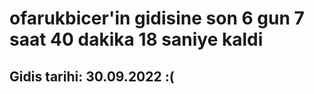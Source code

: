 # ofarukbicer'in gidisine son 6 gun 7 saat 40 dakika 18 saniye kaldi

## Gidis tarihi: 30.09.2022 :(